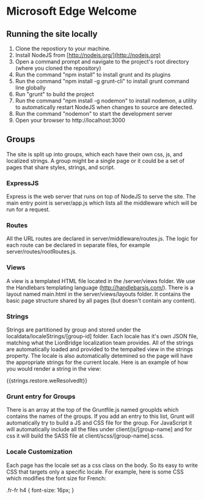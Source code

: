 # Microsoft Edge Welcome 

## Running the site locally
1. Clone the repostiory to your machine.
1. Install NodeJS from [http://nodejs.org/](http://nodejs.org)
1. Open a command prompt and navigate to the project's root directory (where you cloned the repository)
1. Run the command "npm install" to install grunt and its plugins
1. Run the command "npm install -g grunt-cli" to install grunt command line globally
1. Run "grunt" to build the project
1. Run the command "npm install -g nodemon" to install nodemon, a utility to automatically restart NodeJS when changes to source are detected.
1. Run the command "nodemon" to start the development server
1. Open your browser to http://localhost:3000

## Groups
The site is split up into groups, which each have their own css, js, and localized strings. A group might be a single page or it could be a set of pages that share styles, strings, and script.

### ExpressJS
Express is the web server that runs on top of NodeJS to serve the site. The main entry point is server/app.js which lists all the middleware which will be run for a request.

### Routes
All the URL routes are declared in server/middleware/routes.js. The logic for each route can be declared in separate files, for example server/routes/rootRoutes.js. 

### Views
A view is a templated HTML file located in the /server/views folder. We use the Handlebars templating language (http://handlebarsjs.com/). There is a layout named main.html in the server/views/layouts folder. It contains the basic page structure shared by all pages (but doesn't contain any content).

### Strings
Strings are partitioned by group and stored under the localdata/localeStrings/[group-id] folder. Each locale has it's own JSON file, matching what the LionBridge localization team provides. All of the strings are automatically loaded and provided to the tempalted view in the strings property. The locale is also automatically detemined so the page will have the appropriate strings for the current locale. Here is an example of how you would render a string in the view:

{{strings.restore.weResolvedIt}}

### Grunt entry for Groups
There is an array at the top of the Gruntfile.js named groupIds which contains the names of the groups. If you add an entry to this list, Grunt will automatically try to build a JS and CSS file for the group. For JavaScript it will automatically include all the files under client/js/[group-name] and for css it will build the SASS file at client/scss/[group-name].scss.

### Locale Customization
Each page has the locale set as a css class on the body. So its easy to write CSS that targets only a specific locale. For example, here is some CSS which modifies the font size for French:

.fr-fr h4 { 
    font-size: 16px; 
}






